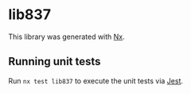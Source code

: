 # lib837

This library was generated with [Nx](https://nx.dev).

## Running unit tests

Run `nx test lib837` to execute the unit tests via [Jest](https://jestjs.io).
